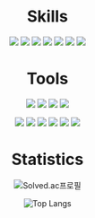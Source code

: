 <div align=center>

<!--
**M3rcy1028/M3rcy1028** is a ✨ _special_ ✨ repository because its `README.md` (this file) appears on your GitHub profile.

Here are some ideas to get you started:

- 🔭 I’m currently working on ...
- 🌱 I’m currently learning ...
- 👯 I’m looking to collaborate on ...
- 🤔 I’m looking for help with ...
- 💬 Ask me about ...
- 📫 How to reach me: ...
- 😄 Pronouns: ...
- ⚡ Fun fact: ...
-->
<h1>Skills</h1>
<img src="https://img.shields.io/badge/C-A8B9CC?style=flat-square&logo=C&logoColor=white"/> 
<img src="https://img.shields.io/badge/C++-00599C?style=flat-square&logo=cplusplus&logoColor=white"/> 
<img src="https://img.shields.io/badge/Python-3776AB?style=flat-square&logo=Python&logoColor=white"/> 
<img src="https://img.shields.io/badge/ARM-394049?style=flat-square&logo=arm&logoColor=white"/> 
<img src="https://img.shields.io/badge/Verilog-DADCFC?style=flat-square&logo=V&logoColor=white"/> 
<img src="https://img.shields.io/badge/MySQL-4479A1?style=flat-square&logo=mysql&logoColor=white"/> 
<img src="https://img.shields.io/badge/LaTeX-008080?style=flat-square&logo=latex&logoColor=white"/> 
  <br>

<h1>Tools</h1>
<img src="https://img.shields.io/badge/Visual Studio-5C2D91?style=flat-square&logo=visualstudio&logoColor=white"/>
<img src="https://img.shields.io/badge/Visual Studio Code-007ACC?style=flat-square&logo=visualstudiocode&logoColor=white"/>
<img src="https://img.shields.io/badge/Microsoft SQL server-CC2927?style=flat-square&logo=microsoftsqlserver&logoColor=white"/> 
<img src="https://img.shields.io/badge/Quartus Prime Lite-003D8F?style=flat-square&logo=microsoftsqlserver&logoColor=white"/> <p></p>
<img src="https://img.shields.io/badge/Keil uVision-2E6639?style=flat-square&logo=armkeil&logoColor=white"/>
<img src="https://img.shields.io/badge/InterlliJ-000000?style=flat-square&logo=intellijidea&logoColor=white"/>
<img src="https://img.shields.io/badge/Overleaf-47A141?style=flat-square&logo=overleaf&logoColor=white"/>
<img src="https://img.shields.io/badge/Notion-000000?style=flat-square&logo=notion&logoColor=white"/>
<img src="https://img.shields.io/badge/VMware-607078?style=flat-square&logo=vmware&logoColor=white"/>
<img src="https://img.shields.io/badge/Virtual Box-183A61?style=flat-square&logo=virtualbox&logoColor=white"/>
  <br>
  
<h1>Statistics</h1>
 
![Solved.ac프로필](http://mazassumnida.wtf/api/v2/generate_badge?boj=mercy_1028)<p></p>
![Top Langs](https://github-readme-stats-roan-nu-97.vercel.app/api/top-langs/?username=M3rcy1028&layout=compact&theme=graywhite) <p> </p>
<!--- github stats
![Anurag's GitHub stats](https://github-readme-stats-roan-nu-97.vercel.app/api?username=M3rcy1028&show_icons=true&theme=graywhite)
--->
  </div>
